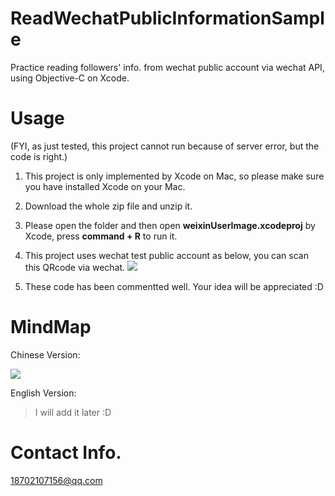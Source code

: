 # ReadWechatPublicInformationSample

Practice reading followers' info. from wechat public account via wechat API, using Objective-C on Xcode.

# Usage

(FYI, as just tested, this project cannot run because of server error, but the code is right.)

1. This project is only implemented by Xcode on Mac, so please make sure you have installed Xcode on your Mac.

2. Download the whole zip file and unzip it.

3. Please open the folder and then open  **weixinUserImage.xcodeproj** by Xcode, press **command + R** to run it. 

4. This project uses wechat test public account as below, you can scan this QRcode via wechat.
![](https://ww3.sinaimg.cn/large/006y8lVagw1fbfk42lsitj3081082mx6.jpg)

5. These code has been commentted well. Your idea will be appreciated :D

# MindMap

Chinese Version:

![](https://ww4.sinaimg.cn/large/006y8lVagw1fbfk2zx5k2j30yq09bgme.jpg)

English Version:

> I will add it later :D

# Contact Info.

18702107156@qq.com
